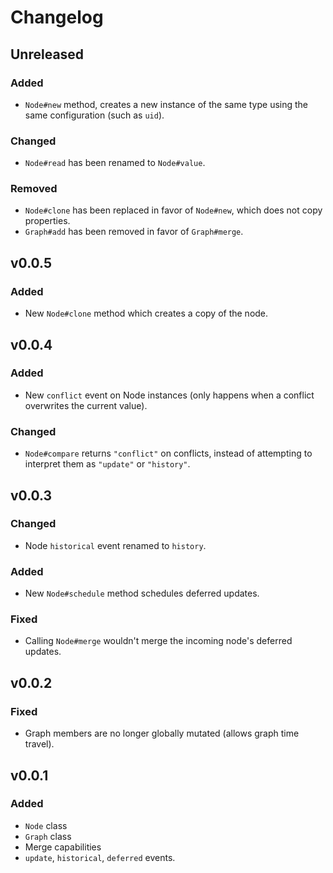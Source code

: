 # Changelog

## Unreleased
### Added
- `Node#new` method, creates a new instance of the same type using the same configuration (such as `uid`).

### Changed
- `Node#read` has been renamed to `Node#value`.

### Removed
- `Node#clone` has been replaced in favor of `Node#new`, which does not copy properties.
- `Graph#add` has been removed in favor of `Graph#merge`.

## v0.0.5
### Added
- New `Node#clone` method which creates a copy of the node.

## v0.0.4
### Added
- New `conflict` event on Node instances (only happens when a conflict overwrites the current value).

### Changed
- `Node#compare` returns `"conflict"` on conflicts, instead of attempting to interpret them as `"update"` or `"history"`.

## v0.0.3
### Changed
- Node `historical` event renamed to `history`.

### Added
- New `Node#schedule` method schedules deferred updates.

### Fixed
- Calling `Node#merge` wouldn't merge the incoming node's deferred updates.

## v0.0.2
### Fixed
- Graph members are no longer globally mutated (allows graph time travel).

## v0.0.1
### Added
- `Node` class
- `Graph` class
- Merge capabilities
- `update`, `historical`, `deferred` events.
